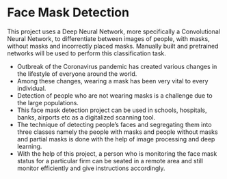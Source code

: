 # Face Mask Detection

This project uses a Deep Neural Network, more specifically a Convolutional Neural Network, to differentiate between images of people, with masks, without masks and incorrectly placed masks. Manually built and pretrained networks will be used to perform this classification task.

- Outbreak of the Coronavirus pandemic has created various changes in the lifestyle of everyone around the world.
- Among these changes, wearing a mask has been very vital to every individual.
- Detection of people who are not wearing masks is a challenge due to the large populations.
- This face mask detection project can be used in schools, hospitals, banks, airports etc as a digitalized scanning tool.
- The technique of detecting people’s faces and segregating them into three classes namely the people with masks and people without masks and partial masks is done with the help of image processing and deep learning.
- With the help of this project, a person who is monitoring the face mask status for a particular firm can be seated in a remote area and still monitor efficiently and give instructions accordingly.
